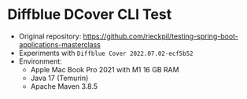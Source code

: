 # Diffblue DCover CLI Test

- Original repository: https://github.com/rieckpil/testing-spring-boot-applications-masterclass
- Experiments with `Diffblue Cover 2022.07.02-ecf5b52`
- Environment:
  - Apple Mac Book Pro 2021 with M1 16 GB RAM
  - Java 17 (Temurin)
  - Apache Maven 3.8.5
